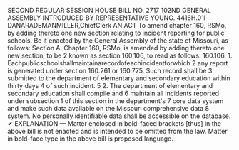 SECOND REGULAR SESSION
HOUSE BILL NO. 2717
102ND GENERAL ASSEMBLY
INTRODUCED BY REPRESENTATIVE YOUNG.
4416H.01I DANARADEMANMILLER,ChiefClerk
AN ACT
To amend chapter 160, RSMo, by adding thereto one new section relating to incident
reporting for public schools.
Be it enacted by the General Assembly of the state of Missouri, as follows:
Section A. Chapter 160, RSMo, is amended by adding thereto one new section, to be
2 known as section 160.106, to read as follows:
160.106. 1. Eachpublicschoolshallmaintainarecordofeachincidentforwhich
2 any report is generated under section 160.261 or 160.775. Such record shall be
3 submitted to the department of elementary and secondary education within thirty days
4 of such incident.
5 2. The department of elementary and secondary education shall compile and
6 maintain all incidents reported under subsection 1 of this section in the department's
7 core data system and make such data available on the Missouri comprehensive data
8 system. No personally identifiable data shall be accessible on the database.
✔
EXPLANATION — Matter enclosed in bold-faced brackets [thus] in the above bill is not enacted and is
intended to be omitted from the law. Matter in bold-face type in the above bill is proposed language.